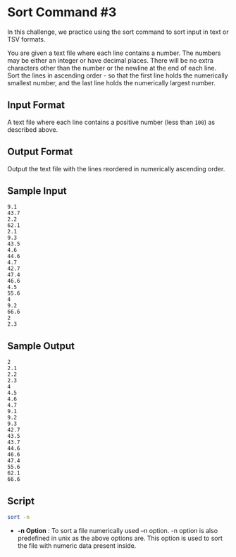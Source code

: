 # Sort Command #3

In this challenge, we practice using the sort command to sort input in text or TSV formats.

You are given a text file where each line contains a number. The numbers may be either an integer or have decimal places. There will be no extra characters other than the number or the newline at the end of each line. Sort the lines in ascending order - so that the first line holds the numerically smallest number, and the last line holds the numerically largest number.

## Input Format

A text file where each line contains a positive number (less than `100`) as described above.

## Output Format

Output the text file with the lines reordered in numerically ascending order.

## Sample Input

    9.1
    43.7
    2.2
    62.1
    2.1
    9.3
    43.5
    4.6
    44.6
    4.7
    42.7
    47.4
    46.6
    4.5
    55.6
    4
    9.2
    66.6
    2
    2.3
## Sample Output

    2
    2.1
    2.2
    2.3
    4
    4.5
    4.6
    4.7
    9.1
    9.2
    9.3
    42.7
    43.5
    43.7
    44.6
    46.6
    47.4
    55.6
    62.1
    66.6

## Script

```bash
sort -n
```

* **-n Option** : To sort a file numerically used –n option. -n option is also predefined in unix as the above options are. This option is used to sort the file with numeric data present inside.